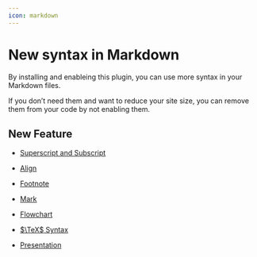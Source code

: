 ```yaml
---
icon: markdown
---
```


# New syntax in Markdown

By installing and enableing this plugin, you can use more syntax in your Markdown files.

If you don’t need them and want to reduce your site size, you can remove them from your code by not enabling them.

## New Feature

- [Superscript and Subscript](sup-sub.md)

- [Align](align.md)

- [Footnote](footnote.md)

- [Mark](mark.md)

- [Flowchart](flowchart.md)

- [$\TeX$ Syntax](tex.md)

- [Presentation](presentation.md)
